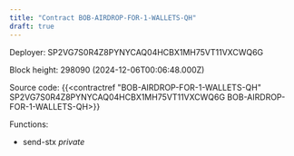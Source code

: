 ```yaml
---
title: "Contract BOB-AIRDROP-FOR-1-WALLETS-QH"
draft: true
---
```

Deployer: SP2VG7S0R4Z8PYNYCAQ04HCBX1MH75VT11VXCWQ6G


 



Block height: 298090 (2024-12-06T00:06:48.000Z)

Source code: {{<contractref "BOB-AIRDROP-FOR-1-WALLETS-QH" SP2VG7S0R4Z8PYNYCAQ04HCBX1MH75VT11VXCWQ6G BOB-AIRDROP-FOR-1-WALLETS-QH>}}

Functions:

* send-stx _private_
